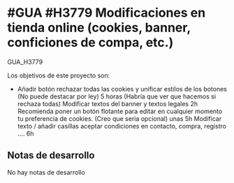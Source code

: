 # #GUA #H3779 Modificaciones en tienda online (cookies, banner, conficiones de compa, etc.)
GUA_H3779

Los objetivos de este proyecto son:
+   Añadir botón rechazar todas las cookies y unificar estilos de los botones (No puede destacar por ley) 5 horas (Habría que ver que hacemos si rechaza todas)
    Modificar textos del banner y textos legales 2h
    Recomienda poner un botón flotante para editar en cualquier momento tu preferencia de cookies. (Creo que seria opcional) unas 5h
    Modificar texto / añadir casillas aceptar condiciones en contacto, compra, registro …. 6h

## Notas de desarrollo
No hay notas de desarrollo
